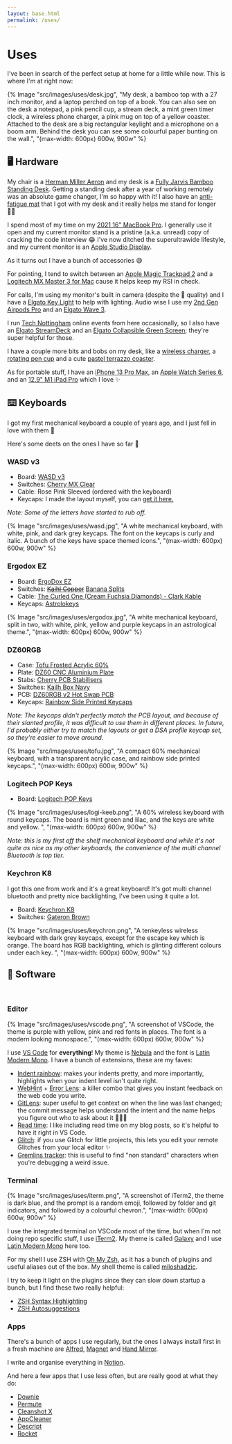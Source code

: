 ```yaml
---
layout: base.html
permalink: /uses/
---
```


# Uses

I've been in search of the perfect setup at home for a little while now. This is where I'm at right now:

{% Image "src/images/uses/desk.jpg", "My desk, a bamboo top with a 27 inch monitor, and a laptop perched on top of a book. You can also see on the desk a notepad, a pink pencil cup, a stream deck, a mint green timer clock, a wireless phone charger, a pink mug on top of a yellow coaster. Attached to the desk are a big rectangular keylight and a microphone on a boom arm. Behind the desk you can see some colourful paper bunting on the wall.", "(max-width: 600px) 600w, 900w" %}

## 🖥 Hardware

My chair is a [Herman Miller Aeron](https://www.hermanmiller.com/en_gb/products/seating/office-chairs/aeron-chairs/) and my desk is a [Fully Jarvis Bamboo Standing Desk](https://www.fully.com/en-gb/jarvis-adjustable-height-desk-bamboo.html). Getting a standing desk after a year of working remotely was an absolute game changer, I'm so happy with it! I also have an [anti-fatigue mat](https://www.fully.com/accessories/standing-desk-mats/muvmat-by-aeris.html) that I got with my desk and it really helps me stand for longer 🧍‍♀️

I spend most of my time on my [2021 16" MacBook Pro](https://www.johnlewis.com/2021-apple-macbook-pro-16-inch-m1-max-processor-32gb-ram-1tb-ssd/p5828283). I generally use it open and my current monitor stand is a pristine (a.k.a. unread) copy of cracking the code interview 😂
I've now ditched the superultrawide lifestyle, and my current monitor is an [Apple Studio Display](https://www.johnlewis.com/apple-studio-display-with-tilt-height-adjustable-stand-standard-glass-27-inch-5k-retina-display-silver/p6145616).

As it turns out I have a bunch of accessories 😅

For pointing, I tend to switch between an [Apple Magic Trackpad 2](https://www.apple.com/uk/shop/product/MJ2R2Z/A/magic-trackpad-2-silver) and a [Logitech MX Master 3 for Mac](https://www.logitech.com/en-gb/products/mice/mx-master-3-mac-wireless-mouse.html) cause it helps keep my RSI in check.

For calls, I'm using my monitor's built in camera (despite the 🥔 quality) and I have a [Elgato Key Light](https://www.elgato.com/en/key-light) to help with lighting. Audio wise I use my [2nd Gen Airpods Pro](https://www.johnlewis.com/2022-apple-airpods-pro-2nd-generation-with-magsafe-charging-case/p6345566) and an [Elgato Wave 3](https://www.elgato.com/en/wave-3).

I run [Tech Nottingham](https://www.technottingham.com) online events from here occasionally, so I also have an [Elgato StreamDeck](https://www.elgato.com/en/stream-deck) and an [Elgato Collapsible Green Screen](https://www.elgato.com/en/green-screen); they're super helpful for those.

I have a couple more bits and bobs on my desk, like a [wireless charger](https://www.belkin.com/uk/magsafe-magnetic-accessories/magsafe/boost-charge-pro-2-in-1-wireless-charger-stand-with-magsafe-15w/p/p-wiz010/), a [rotating pen cup](https://www.etsy.com/uk/listing/872177169/rotatable-pen-holder-funny-pen-holder?ref=yr_purchases) and a cute [pastel terrazzo coaster](https://www.etsy.com/uk/listing/993496645/terrazzo-coasters-pastel-confetti-switch).

As for portable stuff, I have an [iPhone 13 Pro Max](https://www.johnlewis.com/apple-iphone-13-pro-max-ios-6-7-inch-5g-sim-free-128gb/p5756469), an [Apple Watch Series 6](https://www.apple.com/uk/apple-watch-series-6/), and an [12.9" M1 iPad Pro](https://www.apple.com/uk/shop/buy-ipad/ipad-pro) which I love ✨

## ⌨️ Keyboards

I got my first mechanical keyboard a couple of years ago, and I just fell in love with them 💛

Here's some deets on the ones I have so far 👀

### WASD v3

- Board: [WASD v3](https://www.wasdkeyboards.com/wasd-v3-88-key-iso-custom-mechanical-keyboard.html)
- Switches: [Cherry MX Clear](https://www.cherrymx.de/en/mx-original/mx-clear.html)
- Cable: Rose Pink Sleeved (ordered with the keyboard)
- Keycaps: I made the layout myself, you can <a href="/baby-keyboard.svg" download>get it here.</a>

_Note: Some of the letters have started to rub off._

{% Image "src/images/uses/wasd.jpg", "A white mechanical keyboard, with white, pink, and dark grey keycaps. The font on the keycaps is curly and italic. A bunch of the keys have space themed icons.", "(max-width: 600px) 600w, 900w" %}

### Ergodox EZ

- Board: [ErgoDox EZ](https://ergodox-ez.com/)
- Switches: ~~[Kaihl Copper](https://mechbox.co.uk/products/kailh-speed-copper-switch?variant=11093261090858)~~ [Banana Splits](https://www.keycrox.co.uk/product/banana-split-switches)
- Cable: [The Curled One (Cream Fuchsia Diamonds) - Clark Kable](https://clarkkable.com/)
- Keycaps: [Astrolokeys](https://astrolokeys.com/)

{% Image "src/images/uses/ergodox.jpg", "A white mechanical keyboard, split in two, with white, pink, yellow and purple keycaps in an astrological theme.", "(max-width: 600px) 600w, 900w" %}

### DZ60RGB

- Case: [Tofu Frosted Acrylic 60%](https://kbdfans.com/collections/60-layout-case/products/tofu-acrylic-frosted-60-case)
- Plate: [DZ60 CNC Aluminium Plate](https://kbdfans.com/products/dz60-cnc-aluminum-plate)
- Stabs: [Cherry PCB Stabilisers](https://kbdfans.com/products/cherry-original-pcb-stabilizers)
- Switches: [Kailh Box Navy](https://kbdfans.com/products/switch-68-cherry-gateron-zealio-2?variant=33959243088011)
- PCB: [DZ60RGB v2 Hot Swap PCB](https://kbdfans.com/products/dz60rgb-hot-swap-custom-keyboard-pcb)
- Keycaps: [Rainbow Side Printed Keycaps](https://www.millennialengineers.com/products/rainbow-side-printed-keycaps)

_Note: The keycaps didn't perfectly match the PCB layout, and because of their slanted profile, it was difficult to use them in different places. In future, I'd probably either try to match the layouts or get a DSA profile keycap set, so they're easier to move around._

{% Image "src/images/uses/tofu.jpg", "A compact 60% mechanical keyboard, with a transparent acrylic case, and rainbow side printed keycaps.", "(max-width: 600px) 600w, 900w" %}

### Logitech POP Keys

- Board: [Logitech POP Keys](https://www.logitech.com/en-gb/products/keyboards/pop-keys-wireless-mechanical.html)

{% Image "src/images/uses/logi-keeb.png", "A 60% wireless keyboard with round keycaps. The board is mint green and lilac, and the keys are white and yellow.  ", "(max-width: 600px) 600w, 900w" %}

_Note: this is my first off the shelf mechanical keyboard and while it's not quite as nice as my other keyboards, the convenience of the multi channel Bluetooth is top tier._

### Keychron K8

I got this one from work and it's a great keyboard! It's got multi channel bluetooth and pretty nice backlighting, I've been using it quite a lot.

- Board: [Keychron K8](https://www.keychron.com/products/keychron-k8-wireless-mechanical-keyboard-uk-iso-layout?variant=32246756409433)
- Switches: [Gateron Brown](https://kbdfans.com/products/switch-68-cherry-gateron-zealio-2?variant=33959242072203)

{% Image "src/images/uses/keychron.png", "A tenkeyless wireless keyboard with dark grey keycaps, except for the escape key which is orange. The board has RGB backlighting, which is glinting different colours under each key.  ", "(max-width: 600px) 600w, 900w" %}


## 💾 Software
&nbsp;
### Editor

{% Image "src/images/uses/vscode.png", "A screenshot of VSCode, the theme is purple with yellow, pink and red fonts in places. The font is a modern looking monospace.", "(max-width: 600px) 600w, 900w" %}

I use [VS Code](https://code.visualstudio.com/) for **everything**! My theme is [Nebula](https://marketplace.visualstudio.com/items?itemName=ChirtleLovesDolls.nebula-theme) and the font is [Latin Modern Mono](https://www.fontsquirrel.com/fonts/latin-modern-mono). I have a bunch of extensions, these are my faves:

- [Indent rainbow](https://marketplace.visualstudio.com/items?itemName=oderwat.indent-rainbow): makes your indents pretty, and more importantly, highlights when your indent level isn't quite right.
- [WebHint](https://marketplace.visualstudio.com/items?itemName=webhint.vscode-webhint) + [Error Lens](https://marketplace.visualstudio.com/items?itemName=usernamehw.errorlens): a killer combo that gives you instant feedback on the web code you write.
- [GitLens](https://marketplace.visualstudio.com/items?itemName=eamodio.gitlens): super useful to get context on when the line was last changed; the commit message helps understand the intent and the name helps you figure out who to ask about it 🕵🏼‍♀️
- [Read time](https://marketplace.visualstudio.com/items?itemName=johnpapa.read-time): I like including read time on my blog posts, so it's helpful to have it right in VS Code.
- [Glitch](https://marketplace.visualstudio.com/items?itemName=glitch.glitch): if you use Glitch for little projects, this lets you edit your remote Glitches from your local editor ✨
- [Gremlins tracker](https://marketplace.visualstudio.com/items?itemName=nhoizey.gremlins): this is useful to find "non standard" characters when you're debugging a weird issue.

### Terminal

{% Image "src/images/uses/iterm.png", "A screenshot of iTerm2, the theme is dark blue, and the prompt is a random emoji, followed by folder and git indicators, and followed by a colourful chevron.", "(max-width: 600px) 600w, 900w" %}

I use the integrated terminal on VSCode most of the time, but when I'm not doing repo specific stuff, I use [iTerm2](https://iterm2.com/). My theme is called [Galaxy](https://raw.githubusercontent.com/mbadolato/iTerm2-Color-Schemes/master/schemes/Galaxy.itermcolors) and I use [Latin Modern Mono](https://www.fontsquirrel.com/fonts/latin-modern-mono) here too.

For my shell I use ZSH with [Oh My Zsh](https://ohmyz.sh/), as it has a bunch of plugins and useful aliases out of the box. My shell theme is  called [miloshadzic](https://github.com/ohmyzsh/ohmyzsh/blob/master/themes/miloshadzic.zsh-theme).

I try to keep it light on the plugins since they can slow down startup a bunch, but I find these two really helpful:

- [ZSH Syntax Highlighting](https://github.com/zsh-users/zsh-syntax-highlighting)
- [ZSH Autosuggestions](https://github.com/zsh-users/zsh-autosuggestions)

### Apps

There's a bunch of apps I use regularly, but the ones I always install first in a fresh machine are [Alfred](https://www.alfredapp.com/), [Magnet](https://magnet.crowdcafe.com) and [Hand Mirror](https://handmirror.app/).

I write and organise everything in [Notion](https://www.notion.so/).

And here a few apps that I use less often, but are really good at what they do:
- [Downie](https://software.charliemonroe.net/downie/)
- [Permute](https://software.charliemonroe.net/permute/)
- [Cleanshot X](https://cleanshot.com/)
- [AppCleaner](https://freemacsoft.net/appcleaner/)
- [Descript](https://www.descript.com)
- [Rocket](https://matthewpalmer.net/rocket/)

